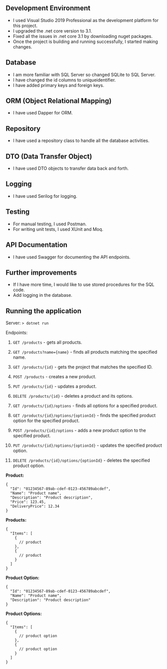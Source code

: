 ## Development Environment
- I used Visual Studio 2019 Professional as the development platform for this project.
- I upgraded the .net core version to 3.1.
- Fixed all the issues in .net core 3.1 by downloading nuget packages.
- Once the project is building and running successfully, I started making changes.

## Database
- I am more familiar with SQL Server so changed SQLite to SQL Server.
- I have changed the id columns to uniqueidentifier.
- I have added primary keys and foreign keys.

## ORM (Object Relational Mapping)
- I have used Dapper for ORM.

## Repository
- I have used a repository class to handle all the database activities.

## DTO (Data Transfer Object)
- I have used DTO objects to transfer data back and forth.

## Logging
- I have used Serilog for logging.

## Testing
- For manual testing, I used Postman.
- For writing unit tests, I used XUnit and Moq.

## API Documentation
- I have used Swagger for documenting the API endpoints.

## Further improvements
- If I have more time, I would like to use stored procedures for the SQL code.
- Add logging in the database.

## Running the application
Server: `> dotnet run`

Endpoints:

1. `GET /products` - gets all products. 
2. `GET /products?name={name}` - finds all products matching the specified name. 
3. `GET /products/{id}` - gets the project that matches the specified ID. 
4. `POST /products` - creates a new product.
5. `PUT /products/{id}` - updates a product.
6. `DELETE /products/{id}` - deletes a product and its options. 

7. `GET /products/{id}/options` - finds all options for a specified product.  
8. `GET /products/{id}/options/{optionId}` - finds the specified product option for the specified product. 
9. `POST /products/{id}/options` - adds a new product option to the specified product. 
10. `PUT /products/{id}/options/{optionId}` - updates the specified product option.
11. `DELETE /products/{id}/options/{optionId}` - deletes the specified product option. 

**Product:**
```
{
  "Id": "01234567-89ab-cdef-0123-456789abcdef",
  "Name": "Product name",
  "Description": "Product description",
  "Price": 123.45,
  "DeliveryPrice": 12.34
}
```

**Products:**
```
{
  "Items": [
    {
      // product
    },
    {
      // product
    }
  ]
}
```

**Product Option:**
```
{
  "Id": "01234567-89ab-cdef-0123-456789abcdef",
  "Name": "Product name",
  "Description": "Product description"
}
```

**Product Options:**
```
{
  "Items": [
    {
      // product option
    },
    {
      // product option
    }
  ]
}
```
